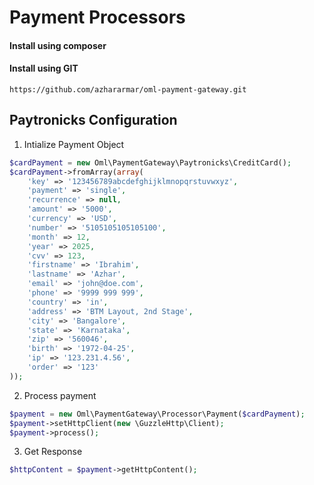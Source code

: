 Payment Processors
=============

#### Install using composer

#### Install using GIT
```
https://github.com/azhararmar/oml-payment-gateway.git
```


Paytronicks Configuration
-------------
1. Intialize Payment Object
```php
$cardPayment = new Oml\PaymentGateway\Paytronicks\CreditCard();
$cardPayment->fromArray(array(
	'key' => '123456789abcdefghijklmnopqrstuvwxyz',
	'payment' => 'single',
	'recurrence' => null,
	'amount' => '5000',
	'currency' => 'USD',
	'number' => '5105105105105100',
	'month' => 12,
	'year' => 2025,
	'cvv' => 123,
	'firstname' => 'Ibrahim',
	'lastname' => 'Azhar',
	'email' => 'john@doe.com',
	'phone' => '9999 999 999',
	'country' => 'in',
	'address' => 'BTM Layout, 2nd Stage',
	'city' => 'Bangalore',
	'state' => 'Karnataka',
	'zip' => '560046',
	'birth' => '1972-04-25',
	'ip' => '123.231.4.56',
	'order' => '123'
));
```
2. Process payment
```php
$payment = new Oml\PaymentGateway\Processor\Payment($cardPayment);
$payment->setHttpClient(new \GuzzleHttp\Client);
$payment->process();
```

3. Get Response
```php
$httpContent = $payment->getHttpContent();
```
